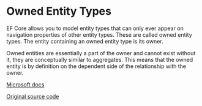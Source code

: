 ﻿# Owned Entity Types


EF Core allows you to model entity types that can only ever appear on navigation properties of other entity types. These are called owned entity types. The entity containing an owned entity type is its owner.

Owned entities are essentially a part of the owner and cannot exist without it, they are conceptually similar to aggregates. This means that the owned entity is by definition on the dependent side of the relationship with the owner.

[Microsoft docs](https://docs.microsoft.com/en-us/ef/core/modeling/owned-entities)

[Original source code](https://github.com/dotnet/EntityFramework.Docs/tree/main/samples/core/Modeling/OwnedEntities)